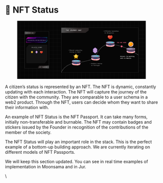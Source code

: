 # 🔑 NFT Status

<figure><img src="../../.gitbook/assets/41.png" alt=""><figcaption></figcaption></figure>

A citizen’s status is represented by an NFT. The NFT is dynamic, constantly updating with each interaction. The NFT will capture the journey of the citizen with the community. They are comparable to a user schema in a web2 product. Through the NFT, users can decide whom they want to share their information with.

An example of NFT Status is the NFT Passport. It can take many forms, initially non-transferable and burnable. The NFT may contain badges and stickers issued by the Founder in recognition of  the contributions of the member of the society.

The NFT Status will play an important role in the stack. This is the perfect example of a bottom-up building approach. We are currently iterating on different models of NFT Passports.&#x20;

We will keep this section updated. You can see in real time examples of implementation in Moonsama and in Jur.

\
